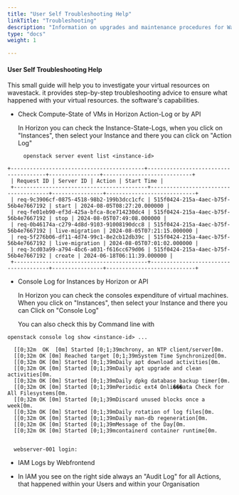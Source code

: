```yaml
---
title: "User Self Troubleshooting Help"
linkTitle: "Troubleshooting"
description: "Information on upgrades and maintenance procedures for Wavestack services."
type: "docs"
weight: 1

---
```


<!-- SPDX-License-Identifier: CC-BY-4.0 -->

<!-- Copyright (C) 2023 Wavecon GmbH -->

#### User Self Troubleshooting Help

This small guide will help you to investigate your virtual resources
on wavestack. it provides step-by-step troubleshooting advice to 
ensure what happened with your virtual resources.
the software's capabilities.

+ Check Compute-State of VMs in Horizon Action-Log or by API
  
  In Horizon you can check the Instance-State-Logs, when you click on "Instances",
  then select your Instance and there you can click on "Action Log"

```
     openstack server event list <instance-id>
```

```
+------------------------------------------+--------------------------------------+----------------+----------------------------+
 | Request ID | Server ID | Action | Start Time |
 +------------------------------------------+--------------------------------------+----------------+----------------------------+
 | req-9c3906cf-0875-4518-98b2-199b3dcc1cfc | 515f0424-215a-4aec-b75f-56b4e7667192 | start | 2024-08-05T08:27:20.000000 |
 | req-fe01eb90-ef3d-425a-bfca-8ce714230dc4 | 515f0424-215a-4aec-b75f-56b4e7667192 | stop | 2024-08-05T07:49:08.000000 |
 | req-0b46174a-c279-4d8d-9103-91008190dcc8 | 515f0424-215a-4aec-b75f-56b4e7667192 | live-migration | 2024-08-05T07:21:15.000000 |
 | req-5f276b06-df11-4d74-99c1-8e2cb12db39c | 515f0424-215a-4aec-b75f-56b4e7667192 | live-migration | 2024-08-05T07:01:02.000000 |
 | req-3cd03a99-a794-4bc6-a031-f616cc679d06 | 515f0424-215a-4aec-b75f-56b4e7667192 | create | 2024-06-18T06:11:39.000000 |
 +------------------------------------------+--------------------------------------+----------------+----------------------------+
```

+ Console Log for Instances by Horizon or API
  
  In Horizon you can check the consoles expenditure of virtual machines. 
  When you click on "Instances", then select your Instance and there you 
  can Click on "Console Log"
  
  You can also check this by Command line with

```
openstack console log show <instance-id> ...
```

      [[0;32m  OK  [0m] Started [0;1;39mchrony, an NTP client/server[0m.
      [[0;32m OK [0m] Reached target [0;1;39mSystem Time Synchronized[0m.
      [[0;32m OK [0m] Started [0;1;39mDaily apt download activities[0m.
      [[0;32m OK [0m] Started [0;1;39mDaily apt upgrade and clean activities[0m.
      [[0;32m OK [0m] Started [0;1;39mDaily dpkg database backup timer[0m.
      [[0;32m OK [0m] Started [0;1;39mPeriodic ext4 Onli���ata Check for All Filesystems[0m.
      [[0;32m OK [0m] Started [0;1;39mDiscard unused blocks once a week[0m.
      [[0;32m OK [0m] Started [0;1;39mDaily rotation of log files[0m.
      [[0;32m OK [0m] Started [0;1;39mDaily man-db regeneration[0m.
      [[0;32m OK [0m] Started [0;1;39mMessage of the Day[0m.
      [[0;32m OK [0m] Started [0;1;39mcontainerd container runtime[0m.
    
    
      webserver-001 login:

- IAM Logs by Webfrontend

- In IAM you see on the right side always an "Audit Log" for all Actions, that happened within your Users and within your Organisation
